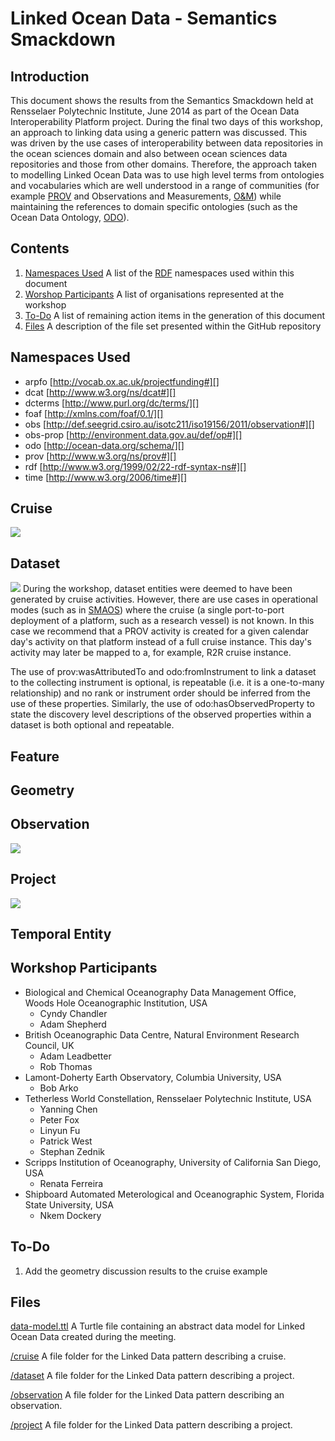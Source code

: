 Linked Ocean Data - Semantics Smackdown
=======================================

Introduction
------------

This document shows the results from the Semantics Smackdown held at 
Rensselaer Polytechnic Institute, June 2014 as part of the Ocean Data 
Interoperability Platform project. During the final two days of this 
workshop, an approach to linking data using a generic pattern was discussed. 
This was driven by the use cases of interoperability between data 
repositories in the ocean sciences domain and also between ocean sciences data 
repositories and those from other domains. Therefore, the approach taken to 
modelling Linked Ocean Data was to use high level terms from ontologies and 
vocabularies which are well understood in a range of communities (for example 
[PROV][prov] and Observations and Measurements, [O&M][om]) while maintaining the 
references to domain specific ontologies (such as the Ocean Data Ontology, 
[ODO][odo]). 

Contents
--------

1. [Namespaces Used][] A list of the [RDF][rdf] namespaces used within 
this document
2. [Worshop Participants][] A list of organisations represented at the 
workshop
3. [To-Do][] A list of remaining action items in the generation of this 
document
4. [Files][] A description of the file set presented within the GitHub 
repository

Namespaces Used
---------------
+ arpfo [http://vocab.ox.ac.uk/projectfunding#][]
+ dcat [http://www.w3.org/ns/dcat#][]
+ dcterms [http://www.purl.org/dc/terms/][]
+ foaf [http://xmlns.com/foaf/0.1/][]
+ obs [http://def.seegrid.csiro.au/isotc211/iso19156/2011/observation#][]
+ obs-prop [http://environment.data.gov.au/def/op#][]
+ odo [http://ocean-data.org/schema/][]
+ prov [http://www.w3.org/ns/prov#][]
+ rdf [http://www.w3.org/1999/02/22-rdf-syntax-ns#][]
+ time [http://www.w3.org/2006/time#][]

Cruise
------
![](https://raw.githubusercontent.com/LinkedOceanData/smackdown-results/blob/master/cruise/CruisePattern.png)

Dataset
-------
![](https://raw.githubusercontent.com/LinkedOceanData/smackdown-results/blob/master/dataset/DatasetPattern.png)
During the workshop, dataset entities were deemed to have been generated by
cruise activities. However, there are use cases in operational modes (such
as in [SMAOS][samos]) where the cruise (a single port-to-port deployment of 
a platform, such as a research vessel) is not known. In this case we 
recommend that a PROV activity is created for a given calendar day's activity
on that platform instead of a full cruise instance. This day's activity may
later be mapped to a, for example, R2R cruise instance.

The use of prov:wasAttributedTo and odo:fromInstrument to link a dataset to 
the collecting instrument is optional, is repeatable (i.e. it is a one-to-many
relationship) and no rank or instrument order should be inferred from the use
of these properties. Similarly, the use of odo:hasObservedProperty to state 
the discovery level descriptions of the observed properties within a dataset is
both optional and repeatable.

Feature
-------

Geometry
--------

Observation
-----------
![](https://raw.githubusercontent.com/LinkedOceanData/smackdown-results/blob/master/observation/ObservationPattern.png)

Project
-------
![](https://raw.githubusercontent.com/LinkedOceanData/smackdown-results/blob/master/project/ProjectPattern.png)

Temporal Entity
---------------

Workshop Participants
---------------------
+ Biological and Chemical Oceanography Data Management Office, Woods Hole 
Oceanographic Institution, USA
  - Cyndy Chandler
  - Adam Shepherd
+ British Oceanographic Data Centre, Natural Environment Research Council, UK
  - Adam Leadbetter
  - Rob Thomas
+ Lamont-Doherty Earth Observatory, Columbia University, USA
  - Bob Arko
+ Tetherless World Constellation, Rensselaer Polytechnic Institute, USA
  - Yanning Chen
  - Peter Fox
  - Linyun Fu
  - Patrick West
  - Stephan Zednik
+ Scripps Institution of Oceanography, University of California San Diego, USA
  - Renata Ferreira
+ Shipboard Automated Meterological and Oceanographic System, 
Florida State University, USA
  - Nkem Dockery

To-Do
-----
1. Add the geometry discussion results to the cruise example

Files
-----
[data-model.ttl][] A Turtle file containing an abstract data model for Linked 
Ocean Data created during the meeting.

[/cruise][] A file folder for the Linked Data pattern describing a cruise.

[/dataset][] A file folder for the Linked Data pattern describing a project.

[/observation][] A file folder for the Linked Data pattern describing an observation.

[/project][] A file folder for the Linked Data pattern describing a project.

[//]: # (Reference link declarations)
[/cruise]: https://github.com/LinkedOceanData/smackdown-results/tree/master/cruise
[/dataset]: https://github.com/LinkedOceanData/smackdown-results/tree/master/dataset
[/observation]: https://github.com/LinkedOceanData/smackdown-results/tree/master/observation
[/project]: https://github.com/LinkedOceanData/smackdown-results/tree/master/project
[data-model.ttl]: https://github.com/LinkedOceanData/smackdown-results/blob/master/data_model.ttl
[Files]: #files
[http://def.seegrid.csiro.au/isotc211/iso19156/2011/observation#]: http://def.seegrid.csiro.au/isotc211/iso19156/2011/observation#
[http://environment.data.gov.au/def/op#]: http://environment.data.gov.au/def/op#
[http://ocean-data.org/schema/]: http://ocean-data.org/schema/
[http://www.purl.org/dc/terms/]: http://www.purl.org/dc/terms/
[http://vocab.ox.ac.uk/projectfunding#]: http://vocab.ox.ac.uk/projectfunding#
[http://www.w3.org/1999/02/22-rdf-syntax-ns#]: http://www.w3.org/1999/02/22-rdf-syntax-ns#
[http://www.w3.org/2006/time#]: http://www.w3.org/2006/time#
[http://www.w3.org/ns/dcat#]: http://www.w3.org/ns/dcat#
[http://www.w3.org/ns/prov#]: http://www.w3.org/ns/prov#
[http://xmlns.com/foaf/0.1/]: http://xmlns.com/foaf/0.1/
[Namespaces Used]: #namespaces-used
[odo]: http://www.ocean-data.org/
[om]: http://www.opengeospatial.org/standards/om
[prov]: http://www.w3.org/TR/2013/NOTE-prov-overview-20130430/
[rdf]: http://www.w3.org/RDF/
[samos]: http://samos.coaps.fsu.edu/html/
[To-Do]: #to-do
[Worshop Participants]: #workshop-participants